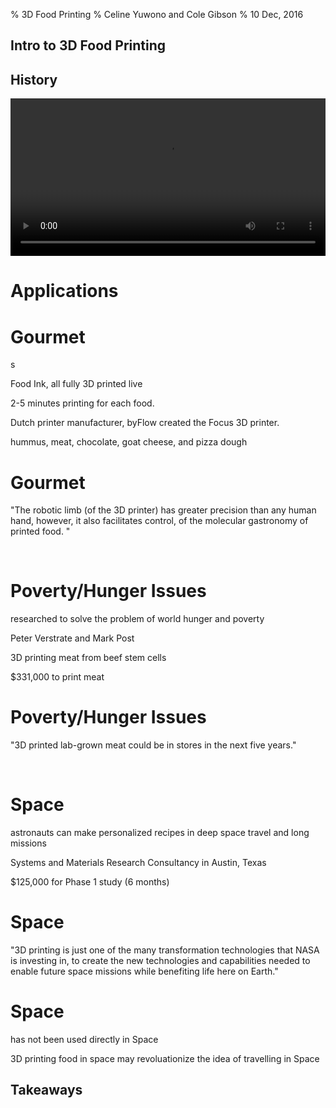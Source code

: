 % 3D Food Printing
% Celine Yuwono and Cole Gibson
% 10 Dec, 2016

<section>
<h1>Intro to 3D Food Printing</h1>
</section>

<section data-audio-src="audio/History1.ogg">
<h1>History</h1>
<aside class="Although 3D Printing has been in development since the late 1980s,
3D food printing is a relatively new arrival on the scene.">
</section>

<section data-audio-src="audio/History2.ogg" data-background="http://static1.squarespace.com/static/563ff51ae4b07bcd9d94b307/t/570c2a078a65e290dc6740dc/1480381550154/?format=1500w"> 
<aside class="In 2013 The Sugar Lab">
</section>

<section data-audio-src="audio/History3.ogg" data-background="http://cdn.archinect.net/images/1200x/2m/2mn99y2e05obcjnz.jpg">
<aside class="began to produce 3D printed sugar sculptures">
</section>

 <section data-audio-src="audio/History4.ogg" data-background="https://images.britcdn.com/wp-content/uploads/2014/01/9-Chefjet.jpg">
 <aside class="and in 2014 3D Systems who had purchased the company released the
 first  kitchen-ready 3D food printers.">
 </section>
 
 <section data-audio-src="audio/History5.ogg" data-background="http://assets.inhabitat.com/wp-content/blogs.dir/1/files/2013/12/Natural-Machines-Foodini-Pizza-537x359.jpg">
 <aside class="While many of the 3D printers focus on 
 sweets  and candy printing there is a growing field for real and actual food 
 using fresh ingredients.">
 </section>

<section data-audio-src="audio/History6.ogg">
   <video data-audio-controls src="./video/NaturalMachinesPizzaTrailer.mp4#t=10,30" type="video/mp4" width="100%" />
  </video>
  <aside class="In 2014 Natural Machines introduced the world to Foodini. Foodini 
was designed to be used in home and professional kitchens where users supplied 
fresh ingredients instead of food capsules. While currently the ingredients need
to be in a puree form and have to be cooked separately, this was a large step in
an interesting direction.">
</section>

# Applications

# Gourmet
<section>
<aside class="3D printing have been newly used for inventing beautiful yet expensive gourmet food.
A 3D printing restaurant called Food Ink serves a two hundred and fifty-pound-nine course meal in London, 
England - all fully 3D printed live in front of the customers."> s
<p data-audio-src="audio/liveinfront.ogg" data-background="#56A0D3" class= "fragment">Food Ink, all fully 3D printed live<p>
<!--Next -->
<aside class="3D printing each food currently takes two 
to five minutes. Other restaurants that produces 3D printed food includes 3D Samba, a restaurant made by 
a Spanish Michelin-star winning chef, Mateo Blanch.">
<p data-audio-src="audio/mateoblanch.ogg" data-background="#56A0D3" class= "fragment">2-5 minutes printing for each food.<p>
<!--Next -->
<aside class="The 3D printer that is commonly used in gourmet food 
printing is made by a Dutch printer manufacturer, byFlow. ByFlow created a portable 3D printer, called the 
Focus 3D printer. The Focus 3D printer can only process paste-like materials, like clay, ceramic, and silicon.">
<p data-audio-src="audio/andsilicon.ogg" data-background="#56A0D3" class= "fragment">Dutch printer manufacturer, byFlow created the Focus 3D printer.<p>
<!--Next -->
<aside class="Food materials that can be printed includes hummus, meat, chocolate, goat cheese, and pizza dough. 
The Focus 3D printer has been demonstrated in 3D Printshows in cities such as Paris, Rome, Singapore, Dubai,
and Las Vegas, drawing attention from molecular gastronomers all over the world.">
<p data-audio-src="audio/allovertheworld.ogg" data-background="#56A0D3" class= "fragment">hummus, meat, chocolate, goat cheese, and pizza dough</p>
</section>

# Gourmet
<section>
<aside class="It is quoted: “The robotic limb (of the 3D printer) has greater precision than any human hand, 
however, it also facilitates control of the molecular gastronomy of printed food.” With the continuous creation 
of intricately created food, the innovative act of 3D printing food may be the next fashionable gourmet experience, 
as more restaurants are keeping an eye on the new technology."> 
<!--Quote -->
<p data-audio-src="audio/onthenewtechnology.ogg" data-background="#56A0D3" class="fragment">"The robotic limb (of the 3D printer) 
has greater precision than any human hand, however, it also facilitates control, of the molecular gastronomy of printed food. "</p><br/>
<!--End Quote -->
</section>

# Poverty/Hunger Issues
<section>
<aside class="3D Food Printing has been researched to solve the problem of world hunger and poverty.">
<p data-audio-src="audio/Takeaways.ogg" data-background="#56A0D3" class="fragment">researched to solve the problem of world hunger and poverty</p>
<!--Next -->
<aside class="This is done by Food Technician Peter Verstrate and Maastricht University professor Mark Post. 
They have been researching on 3D printing beef meat starting from 2013.">
<p data-audio-src="audio/Takeaways.ogg" data-background="#56A0D3" class="fragment">Peter Verstrate and Mark Post</p>
<!--Next -->
<aside class="The process involves 3D printing meat grown from beef stem cells. The initial prototype of a 3D printed meat was successful 
and tasted remotely similar to real meat.">
<p data-audio-src="audio/Takeaways.ogg" data-background="#56A0D3" class= "fragment">3D printing meat from beef stem cells</p>
<!--Next -->
<aside class="Despite this, it costs $331,000 to do 3D print meat. If 3D food printing costs are higher that of a commodity’s, 
solving world hunger and poverty is still impossible. A benefit of 3D printing meat is that it will reduce environmental threats 
due to excessive farming and slaughtering. The researched has grown since 2013, hiring 25 new, qualified researchers in order to enable a 
mass-produced, yet equally delicious 3D printed meat. 3D printing meat and food can be the culture in a more distant future, 
starting with the research of solving world hunger and poverty, as long as development of 3D food printers can 
drastically reduce costs of 3D printing food.">
<p data-audio-src="audio/Takeaways.ogg" data-background="#56A0D3" class= "fragment">$331,000 to print meat</p>

</section>

# Poverty/Hunger Issues
<section>
<aside class="Researchers quoted: “3D printed lab-grown meat could be in stores in the next five years.”">
<!--Quote -->
<p data-audio-src="audio/Takeaways.ogg" data-background="#56A0D3" class="fragment">"3D printed lab-grown meat could be in stores in the next five years."</p><br/>
<!--End Quote -->
</section>

# Space
<section>
<aside class="3D Food Printing has been researched for use in Space as well. 
The aim of the research is so astronauts can make personalized recipes and prepare 
food for themselves in Space, especially deep space travel and long missions. 
This will allow astronauts to eat healthier, to their tastes, and more variety."> 
<p data-audio-src="audio/Takeaways.ogg" data-background="#56A0D3" class= "fragment">astronauts can make personalized recipes in deep space travel and long missions</p>
<!--Next -->
<aside class="NASA has funded a small, research business called “Systems and Materials Research Consultancy” 
in Austin, Texas, to specifically study how to 3D print food in Space."> 
<p data-audio-src="audio/Takeaways.ogg" data-background="#56A0D3" class= "fragment">Systems and Materials Research Consultancy in Austin, Texas</p>
<!--Next -->
<aside clas="The initial endowment for this Phase 1 study was $125,000 for six months.">
<p data-audio-src="audio/Takeaways.ogg" data-background="#56A0D3" class= "fragment">$125,000 for Phase 1 study (6 months)</p>
</section>

# Space
<section>
<aside class="This was quoted from NASA’s website: “3D printing is just one of the many transformation 
technologies that NASA is investing in, to create the new knowledge and capabilities needed to enable 
future space missions while benefiting life here on Earth.”">
<!--Quote -->
<p class="fragment">"3D printing is just one of the many transformation technologies 
that NASA is investing in, to create the new technologies and capabilities needed to enable future space missions 
while benefiting life here on Earth." </p>
<!--End Quote -->
</section>

# Space
<section>
<aside class="Although the prototype of this 3D printer is done, it has not been used directly in Space."> 
<p class= "fragment">has not been used directly in Space</p>
<!--Next -->
<aside class="Research on the best food to make like frozen food or hot foods, are still being conducted. 
In the future, 3D printing food in space may revolutionize the idea of travelling in Space.">
<p class= "fragment">3D printing food in space may revoluationize the idea of travelling in Space</p>
</section>

<section data-audio-src="audio/Takeaways1.ogg">
<h1>Takeaways</h1>
<aside class="As you can see 3d food printing can have a wide range of uses.">
</section>

<section data-audio-src="audio/Takeaways2.ogg" data-background="http://www.3ders.org/images2014/3d-systems-3d-food-printing-partnership-with-the-culinary-institute-of-america-5.jpg">
<aside class="From artistic designs,"></section>

<section data-audio-src="audio/Takeaways3.ogg" data-background="https://158fc6497e5a64559e1f-d14ef12e680aa00597bdffb57368cf92.ssl.cf2.rackcdn.com/migration/blog/wp-content/uploads/2013/06/meal_worms_3d1.jpg">
<aside class="world saving possibilities,"></section>

<section data-audio-src="audio/Takeaways4.ogg" data-background="http://www.universetoday.com/wp-content/uploads/2013/05/3DPrinting2-580x385.jpg">
<aside class="and easier food storage for travel both on Earth and in space, 
3d food printing truly is an exciting area of research."> </section>

<section data-audio-src="audio/Takeaways5.ogg" data-background="http://mythcreants.com/wp-content/uploads/2015/06/food-replicator.jpg">
<aside class="Who knows, one day we may have technologies similar to the replicator from Star 
Trek to make any type of food instantly."></section>